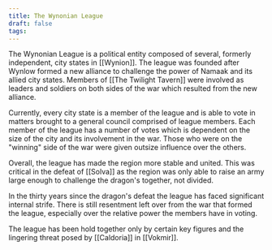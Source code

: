 ```yaml
---
title: The Wynonian League
draft: false
tags:
---
```

The Wynonian League is a political entity composed of several, formerly independent, city states in [[Wynion]]. The league was founded after Wynlow formed a new alliance to challenge the power of Namaak and its allied city states. Members of [[The Twilight Tavern]] were involved as leaders and soldiers on both sides of the war which resulted from the new alliance. 

Currently, every city state is a member of the league and is able to vote in matters brought to a general council comprised of league members. Each member of the league has a number of votes which is dependent on the size of the city and its involvement in the war. Those who were on the "winning" side of the war were given outsize influence over the others. 

Overall, the league has made the region more stable and united. This was critical in the defeat of [[Solva]] as the region was only able to raise an army large enough to challenge the dragon's together, not divided. 

In the thirty years since the dragon's defeat the league has faced significant internal strife. There is still resentment left over from the war that formed the league, especially over the relative power the members have in voting.

The league has been hold together only by certain key figures and the lingering threat posed by [[Caldoria]] in [[Vokmir]]. 